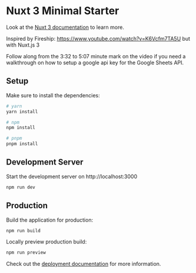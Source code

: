 # Nuxt 3 Minimal Starter

Look at the [Nuxt 3 documentation](https://nuxt.com/docs/getting-started/introduction) to learn more.

Inspired by Fireship: https://www.youtube.com/watch?v=K6Vcfm7TA5U but with Nuxt.js 3

Follow along from the 3:32 to 5:07 minute mark on the video if you need a walkthrough on how to setup a google api key for the Google Sheets API.

## Setup

Make sure to install the dependencies:

```bash
# yarn
yarn install

# npm
npm install

# pnpm
pnpm install
```

## Development Server

Start the development server on http://localhost:3000

```bash
npm run dev
```

## Production

Build the application for production:

```bash
npm run build
```

Locally preview production build:

```bash
npm run preview
```

Check out the [deployment documentation](https://nuxt.com/docs/getting-started/deployment) for more information.
